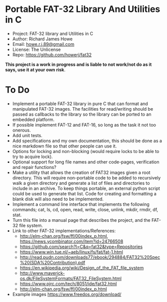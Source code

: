 # Portable FAT-32 Library And Utilities in C

* Project: FAT-32 library and Utilities in C
* Author:  Richard James Howe
* Email:   howe.r.j.89@gmail.com
* License: The Unlicense
* Repo:    https://github.com/howerj/fat32

**This project is a work in progress and is liable to not work/not do as it
says, use it at your own risk**.

# To Do

* Implement a portable FAT-32 library in pure C that can format and manipulated
  FAT-32 images. The facilities for read/writing should be passed as callbacks
  to the library so the library can be ported to an embedded platform.
* If possible implement FAT-12 and FAT-16, so long as the task it not too
  onerous.
* Add unit tests. 
* Add specifications and my own documentation, this should be done as a nice
  markdown file so that other people can use it.
* Options for locking and non-blocking (would require locks to be able to try
  to acquire lock).
* Optional support for long file names and other code-pages, verification and
  repair functions?
* Make a utility that allows the creation of FAT32 images given a root
  directory. This will require non-portable code to be added to recursively
  walk a given directory and generate a list of files and directories to
  include in an archive. To keep things portable, an external python script
  could be used to generate that list.  Code for creating and formatting a blank 
  disk will also need to be implemented.
* Implement a command line interface that implements the following commands;
  cat, ls, cd, open, read, write, close, unlink, mkdir, rmdir, df, stat.
* Turn this file into a manual page that describes the project, and the FAT-32
  file system.
* Link to other FAT-32 implementations/References:
  - <http://elm-chan.org/fsw/ff/00index_p.html>, <https://news.ycombinator.com/item?id=24766508>
  - <https://github.com/search?l=C&q=fat32&type=Repositories>
  - <https://www.win.tue.nl/~aeb/linux/fs/fat/fat-1.html>
  - <http://read.pudn.com/downloads77/ebook/294884/FAT32%20Spec%20(SDA%20Contribution).pdf>
  - <https://en.wikipedia.org/wiki/Design_of_the_FAT_file_system>
  - <http://www.maverick-os.dk/FileSystemFormats/FAT32_FileSystem.html>
  - <https://www.pjrc.com/tech/8051/ide/fat32.html>
  - <http://elm-chan.org/fsw/ff/00index_p.html>
* Example images <https://www.freedos.org/download/>

